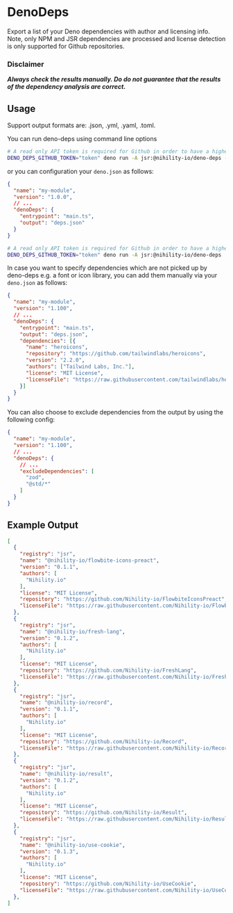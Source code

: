 # DenoDeps
Export a list of your Deno dependencies with author and licensing info. Note, only NPM and JSR dependencies are processed and license detection is only supported for Github repositories.

### Disclaimer
*__Always check the results manually. Do do not guarantee that the results of the dependency analysis are correct.__*

## Usage
Support output formats are: .json, .yml, .yaml, .toml.

You can run deno-deps using command line options
```bash
# A read only API token is required for Github in order to have a higher API quota.
DENO_DEPS_GITHUB_TOKEN="token" deno run -A jsr:@nihility-io/deno-deps --entrypoint main.ts --output deps.json
```
or you can configuration your `deno.json` as follows:
```json
{
  "name": "my-module",
  "version": "1.0.0",
  // ...
  "denoDeps": {
    "entrypoint": "main.ts",
    "output": "deps.json"
  }
}
```

```bash
# A read only API token is required for Github in order to have a higher API quota.
DENO_DEPS_GITHUB_TOKEN="token" deno run -A jsr:@nihility-io/deno-deps
```

In case you want to specify dependencies which are not picked up by deno-deps e.g. a font or icon library, you can add them manually via your `deno.json` as follows:
```json
{
  "name": "my-module",
  "version": "1.100",
  // ...
  "denoDeps": {
    "entrypoint": "main.ts",
    "output": "deps.json",
    "dependencies": [{
      "name": "heroicons",
      "repository": "https://github.com/tailwindlabs/heroicons",
      "version": "2.2.0",
      "authors": ["Tailwind Labs, Inc."],
      "license": "MIT License",
      "licenseFile": "https://raw.githubusercontent.com/tailwindlabs/heroicons/refs/heads/master/LICENSE"
    }]
  }
}
```

You can also choose to exclude dependencies from the output by using the following config:
```json
{
  "name": "my-module",
  "version": "1.100",
  // ...
  "denoDeps": {
    // ...
    "excludeDependencies": [
      "zod",
      "@std/*"
    ]
  }
}
```


## Example Output
```json
[
  {
    "registry": "jsr",
    "name": "@nihility-io/flowbite-icons-preact",
    "version": "0.1.1",
    "authors": [
      "Nihility.io"
    ],
    "license": "MIT License",
    "repository": "https://github.com/Nihility-io/FlowbiteIconsPreact",
    "licenseFile": "https://raw.githubusercontent.com/Nihility-io/FlowbiteIconsPreact/main/LICENSE"
  },
  {
    "registry": "jsr",
    "name": "@nihility-io/fresh-lang",
    "version": "0.1.2",
    "authors": [
      "Nihility.io"
    ],
    "license": "MIT License",
    "repository": "https://github.com/Nihility-io/FreshLang",
    "licenseFile": "https://raw.githubusercontent.com/Nihility-io/FreshLang/main/LICENSE"
  },
  {
    "registry": "jsr",
    "name": "@nihility-io/record",
    "version": "0.1.1",
    "authors": [
      "Nihility.io"
    ],
    "license": "MIT License",
    "repository": "https://github.com/Nihility-io/Record",
    "licenseFile": "https://raw.githubusercontent.com/Nihility-io/Record/main/LICENSE"
  },
  {
    "registry": "jsr",
    "name": "@nihility-io/result",
    "version": "0.1.2",
    "authors": [
      "Nihility.io"
    ],
    "license": "MIT License",
    "repository": "https://github.com/Nihility-io/Result",
    "licenseFile": "https://raw.githubusercontent.com/Nihility-io/Result/main/LICENSE"
  },
  {
    "registry": "jsr",
    "name": "@nihility-io/use-cookie",
    "version": "0.1.3",
    "authors": [
      "Nihility.io"
    ],
    "license": "MIT License",
    "repository": "https://github.com/Nihility-io/UseCookie",
    "licenseFile": "https://raw.githubusercontent.com/Nihility-io/UseCookie/main/LICENSE"
  },
]
```